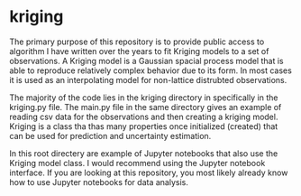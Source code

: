 # kriging
The primary purpose of this repository is to provide public access to algorithm I have written over the years to fit Kriging models to a set of observations.
A Kriging model is a Gaussian spacial process model that is able to reproduce relatively complex behavior due to its form. In most cases it is used as an 
interpolating model for non-lattice distrubted observations. 

The majority of the code lies in the kriging directory in specifically in the kriging.py file. The main.py file in the same directory gives an example of reading
csv data for the observations and then creating a kriging model. Kriging is a class tha thas many properties once initialized (created) that can be used for prediction
and uncertainty estimation.

In this root directery are example of Jupyter notebooks that also use the Kriging model class. I would recommend using the Jupyter notebook interface. If you are 
looking at this repository, you most likely already know how to use Jupyter notebooks for data analysis.
